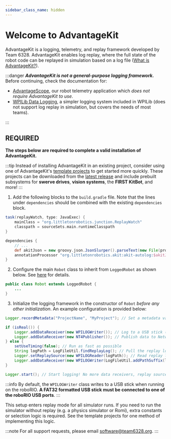 ```yaml
---
sidebar_class_name: hidden
---
```


# Welcome to AdvantageKit

AdvantageKit is a logging, telemetry, and replay framework developed by Team 6328. AdvantageKit enables log replay, where the full state of the robot code can be replayed in simulation based on a log file ([What is AdvantageKit?](/getting-started/what-is-advantagekit/)).

:::danger
**_AdvantageKit is not a general-purpose logging framework._** Before continuing, check the documentation for:

- [AdvantageScope](https://docs.advantagescope.org), our robot telemetry application which _does not require AdvantageKit to use_.
- [WPILib Data Logging](https://docs.wpilib.org/en/stable/docs/software/telemetry/datalog.html), a simpler logging system included in WPILib (does not support log replay in simulation, but covers the needs of most teams).

:::

## REQUIRED

**The steps below are required to complete a valid installation of AdvantageKit.**

:::tip
Instead of installing AdvantageKit in an existing project, consider using one of AdvantageKit's [template projects](/category/template-projects) to get started more quickly. These projects can be downloaded from the [latest release](https://github.com/Mechanical-Advantage/AdvantageKit/releases/latest) and include prebuilt subsystems for **swerve drives**, **vision systems**, the **FIRST KitBot**, and more!
:::

1. Add the following blocks to the `build.gradle` file. Note that the lines under `dependencies` should be combined with the existing `dependencies` block.

```groovy
task(replayWatch, type: JavaExec) {
    mainClass = "org.littletonrobotics.junction.ReplayWatch"
    classpath = sourceSets.main.runtimeClasspath
}

dependencies {
    // ...
    def akitJson = new groovy.json.JsonSlurper().parseText(new File(projectDir.getAbsolutePath() + "/vendordeps/AdvantageKit.json").text)
    annotationProcessor "org.littletonrobotics.akit:akit-autolog:$akitJson.version"
}
```

2. Configure the main `Robot` class to inherit from `LoggedRobot` as shown below. See [here](./existing-projects.md#robot-configuration) for details.

```java
public class Robot extends LoggedRobot {
    ...
}
```

3. Initialize the logging framework in the constructor of `Robot` _before any other initialization_. An example configuration is provided below:

```java
Logger.recordMetadata("ProjectName", "MyProject"); // Set a metadata value

if (isReal()) {
    Logger.addDataReceiver(new WPILOGWriter()); // Log to a USB stick ("/U/logs")
    Logger.addDataReceiver(new NT4Publisher()); // Publish data to NetworkTables
} else {
    setUseTiming(false); // Run as fast as possible
    String logPath = LogFileUtil.findReplayLog(); // Pull the replay log from AdvantageScope (or prompt the user)
    Logger.setReplaySource(new WPILOGReader(logPath)); // Read replay log
    Logger.addDataReceiver(new WPILOGWriter(LogFileUtil.addPathSuffix(logPath, "_sim"))); // Save outputs to a new log
}

Logger.start(); // Start logging! No more data receivers, replay sources, or metadata values may be added.
```

:::info
By default, the `WPILOGWriter` class writes to a USB stick when running on the roboRIO. **A FAT32 formatted USB stick must be connected to one of the roboRIO USB ports**.
:::

This setup enters replay mode for all simulator runs. If you need to run the simulator without replay (e.g. a physics simulator or Romi), extra constants or selection logic is required. See the template projects for one method of implementing this logic.

:::note
For all support requests, please email software@team6328.org.
:::
